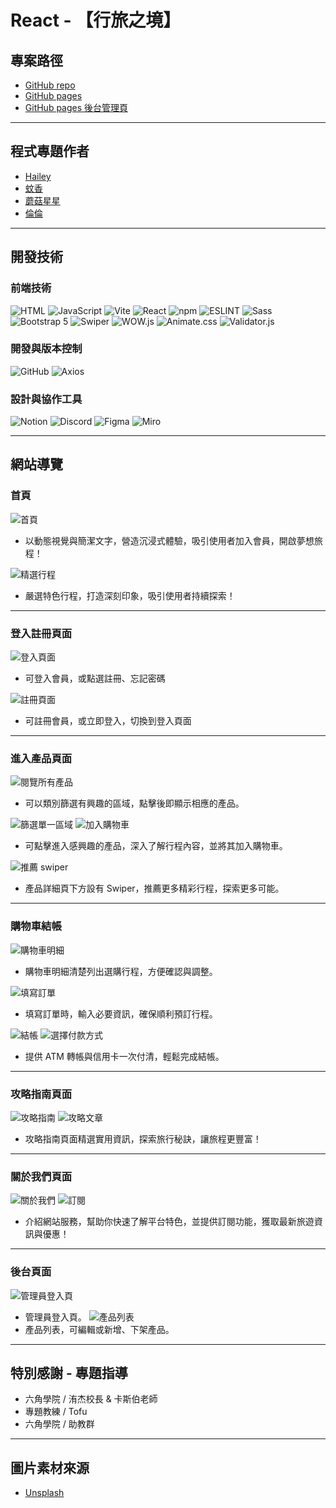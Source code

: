 # React - 【行旅之境】

## 專案路徑

* [GitHub repo](https://github.com/kayaribi/Realm_of_Journeys/tree/feature/star)
* [GitHub pages](https://kayaribi.github.io/Realm_of_Journeys/)
* [GitHub pages 後台管理頁](https://kayaribi.github.io/Realm_of_Journeys/#/admin)

---

## 程式專題作者

* [Hailey](https://github.com/Hailey-1025)
* [蚊香](https://github.com/kayaribi)
* [蘑菇星星](https://github.com/hann320115)
* [倫倫](https://github.com/D1034422045)

---

## 開發技術

### 前端技術

![HTML](https://img.shields.io/badge/HTML-5C5C5C?style=for-the-badge&logo=html5&logoColor=white) 
![JavaScript](https://img.shields.io/badge/JavaScript-F7DF1E?style=for-the-badge&logo=javascript&logoColor=black) 
![Vite](https://img.shields.io/badge/Vite-646CFF?style=for-the-badge&logo=vite&logoColor=white) 
![React](https://img.shields.io/badge/React-61DAFB?style=for-the-badge&logo=react&logoColor=black) 
![npm](https://img.shields.io/badge/npm-CB3837?style=for-the-badge&logo=npm&logoColor=white) 
![ESLINT](https://img.shields.io/badge/ESLint-4B32C3?style=for-the-badge&logo=eslint&logoColor=white)
![Sass](https://img.shields.io/badge/Sass-CC6699?style=for-the-badge&logo=sass&logoColor=white) 
![Bootstrap 5](https://img.shields.io/badge/Bootstrap-7952B3?style=for-the-badge&logo=bootstrap&logoColor=white) 
![Swiper](https://img.shields.io/badge/Swiper-6332F9?style=for-the-badge&logo=swiper&logoColor=white)
![WOW.js](https://img.shields.io/badge/WOW.js-FFB6C1?style=for-the-badge&logo=html5&logoColor=white) 
![Animate.css](https://img.shields.io/badge/Animate.css-000000?style=for-the-badge&logo=animate.css&logoColor=white) 
![Validator.js](https://img.shields.io/badge/Validator.js-F6C915?style=for-the-badge&logo=validator.js&logoColor=black) 

### 開發與版本控制
![GitHub](https://img.shields.io/badge/GitHub-181717?style=for-the-badge&logo=github&logoColor=white) 
![Axios](https://img.shields.io/badge/Axios-5A29E4?style=for-the-badge&logo=axios&logoColor=white) 

### 設計與協作工具
![Notion](https://img.shields.io/badge/Notion-000000?style=for-the-badge&logo=notion&logoColor=white) 
![Discord](https://img.shields.io/badge/Discord-5865F2?style=for-the-badge&logo=discord&logoColor=white)
![Figma](https://img.shields.io/badge/Figma-F24E1E?style=for-the-badge&logo=figma&logoColor=white) 
![Miro](https://img.shields.io/badge/Miro-5F90F2?style=for-the-badge&logo=miro&logoColor=white) 

---

## 網站導覽

### 首頁
![首頁](/public/readmeImg/img-01.png)
- 以動態視覺與簡潔文字，營造沉浸式體驗，吸引使用者加入會員，開啟夢想旅程！

![精選行程](/public/readmeImg/img-01-2.png)
- 嚴選特色行程，打造深刻印象，吸引使用者持續探索！

---

### 登入註冊頁面
![登入頁面](/public/readmeImg/img-10.png)
- 可登入會員，或點選註冊、忘記密碼

![註冊頁面](/public/readmeImg/img-11.png)
- 可註冊會員，或立即登入，切換到登入頁面

---

### 進入產品頁面
![閱覽所有產品](/public/readmeImg/img-02.png)
- 可以類別篩選有興趣的區域，點擊後即顯示相應的產品。

![篩選單一區域](/public/readmeImg/img-03.png)
![加入購物車](/public/readmeImg/img-04.png)
- 可點擊進入感興趣的產品，深入了解行程內容，並將其加入購物車。


![推薦 swiper](/public/readmeImg/img-05.png)
- 產品詳細頁下方設有 Swiper，推薦更多精彩行程，探索更多可能。

---

### 購物車結帳

![購物車明細](/public/readmeImg/img-06.png)
- 購物車明細清楚列出選購行程，方便確認與調整。

![填寫訂單](/public/readmeImg/img-07.png)
- 填寫訂單時，輸入必要資訊，確保順利預訂行程。

![結帳](/public/readmeImg/img-08.png)
![選擇付款方式](/public/readmeImg/img-09.png)
- 提供 ATM 轉帳與信用卡一次付清，輕鬆完成結帳。

---

### 攻略指南頁面
![攻略指南](/public/readmeImg/img-12.png)
![攻略文章](/public/readmeImg/img-13.png)
- 攻略指南頁面精選實用資訊，探索旅行秘訣，讓旅程更豐富！

---

### 關於我們頁面
![關於我們](/public/readmeImg/img-14.png)
![訂閱](/public/readmeImg/img-15.png)
- 介紹網站服務，幫助你快速了解平台特色，並提供訂閱功能，獲取最新旅遊資訊與優惠！

---

### 後台頁面
![管理員登入頁](/public/readmeImg/img-16.png)
- 管理員登入頁。
![產品列表](/public/readmeImg/img-17.png)
- 產品列表，可編輯或新增、下架產品。

---

## 特別感謝 - 專題指導

* 六角學院 / 洧杰校長 & 卡斯伯老師
* 專題教練 / Tofu
* 六角學院 / 助教群

---

## 圖片素材來源

* [Unsplash](https://unsplash.com/)